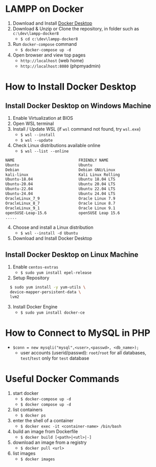 # LAMPP on Docker
1. Download and Install [Docker Desktop](https://www.docker.com/products/docker-desktop/)
2. Download & Unzip or Clone the repository, in folder such as `c:\dev\lampp-docker8`
    - `$ cd c:\dev\lampp-docker8`
4. Run `docker-compose` command
    - `$ docker-compose up -d`
5. Open browser and view top pages
    - `http://localhost` (web home)
    - `http://localhost:8080` (phpmyadmin)


# How to Install Docker Desktop 

## Install Docker Desktop on Windows Machine
1. Enable Virtualization at BIOS
2. Open WSL terminal
3. Install / Update WSL  (if `wsl` command not found, try `wsl.exe`)
    - `$ wsl --install` 
    - `$ wsl --update`
4. Check Linux distributions available online
    - `$ wsl --list --online`
```sh
NAME                            FRIENDLY NAME
Ubuntu                          Ubuntu
Debian                          Debian GNU/Linux
kali-linux                      Kali Linux Rolling
Ubuntu-18.04                    Ubuntu 18.04 LTS
Ubuntu-20.04                    Ubuntu 20.04 LTS
Ubuntu-22.04                    Ubuntu 22.04 LTS
Ubuntu-24.04                    Ubuntu 24.04 LTS
OracleLinux_7_9                 Oracle Linux 7.9
OracleLinux_8_7                 Oracle Linux 8.7
OracleLinux_9_1                 Oracle Linux 9.1
openSUSE-Leap-15.6              openSUSE Leap 15.6
.....
```
4. Choose and install a Linux distribution
    - `$ wsl --install -d Ubuntu`
5. Download and Install Docker Desktop

## Install Docker Desktop on Linux Machine

1. Enable `centos-extras`
    - `$ sudo yum install epel-release`
2. Setup Repository
```sh
  $ sudo yum install -y yum-utils \
  device-mapper-persistent-data \
  lvm2
```
3. Install Docker Engine
    - `$ sudo yum install docker-ce`

# How to Connect to MySQL in PHP

- `$conn = new mysqli("mysql",<user>,<passwd>, <db_name>);`
    - user accounts (userid/passwd): `root`/`root` for all databases, `test`/`test` only for `test` database     

# Useful Docker Commands
1. start docker
    - `$ docker-compose up -d`
    - `$ docker compose up -d`
2. list containers
    - `$ docker ps`
3. enter the shell of a container
    - `$ docker exec -it <container-name> /bin/bash`
4. build an image from Dockerfile
    - `$ docker build [<path>|<utl>|-]`
5. download an image from a registry
    - `$ docker pull <url>`
6. list images
    - `$ docker images`
